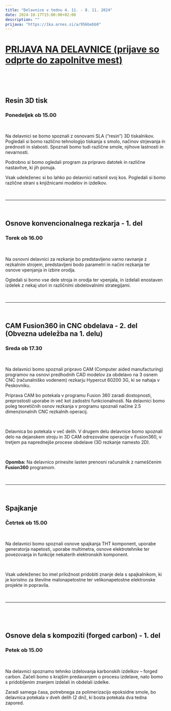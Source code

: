 ```yaml
---
title: "Delavnice v tednu 4. 11. - 8. 11. 2024"
date: 2024-10-17T15:00:00+02:00
description: ""
prijava: "https://1ka.arnes.si/a/956bebb0"
---
```


# [PRIJAVA NA DELAVNICE (prijave so odprte do zapolnitve mest)](https://1ka.arnes.si/a/956bebb0)

&nbsp;

&nbsp;

## Resin 3D tisk
### Ponedeljek ob 15.00

&nbsp;

Na delavnici se bomo spoznali z osnovami SLA (“resin”) 3D tiskalnikov. Pogledali si bomo različno tehnologijo tiskanja s smolo, načinov strjevanja in prednosti in slabosti. Spoznali bomo tudi različne smole, njihove lastnosti in nevarnosti.

Podrobno si bomo ogledali program za pripravo datotek in različne nastavitve, ki jih ponuja.

Vsak udeleženec si bo lahko po delavnici natisnil svoj kos. 
Pogledali si bomo različne strani s knjižnicami modelov in izdelkov.

&nbsp;

---

&nbsp;

## Osnove konvencionalnega rezkarja - 1. del
### Torek ob 16.00

&nbsp;

Na osnovni delavnici za rezkanje bo predstavljeno varno ravnanje z rezkalnim strojem, predstavljeni bodo parametri in načini rezkanja ter osnove vpenjanja in izbire orodja. 

Ogledali si bomo vse dele stroja in orodja ter vpenjala, in izdelali enostaven izdelek z nekaj utori in različnimi obdelovalnimi strategijami.

&nbsp;

---

&nbsp;

## CAM Fusion360 in CNC obdelava - 2. del (Obvezna udeležba na 1. delu)
### Sreda ob 17.30

&nbsp;

Na delavnici bomo spoznali pripravo CAM (Computer aided manufacturing) programov na osnovi predhodnih CAD modelov za obdelavo na 3 osnem CNC (računalniško vodenem) rezkarju Hypercut 60200 3G, ki se nahaja v Peskovniku. 

Priprava CAM bo potekala v programu Fusion 360 zaradi dostopnosti, preprostosti uporabe in več kot zadostni funkcionalnosti. Na delavnici bomo poleg teoretičnih osnov rezkanja v programu spoznali načine 2.5 dimenzionalnih CNC rezkalnih operacij. 

&nbsp;

Delavnica bo potekala v več delih. V drugem delu delavnice bomo spoznali delo na dejanskem stroju in 3D CAM odrezovalne operacije v Fusion360, v tretjem pa naprednejše procese obdelave (3D rezkanje namesto 2D).   

&nbsp;

**Opomba:** Na delavnico prinesite lasten prenosni računalnik z nameščenim **Fusion360** programom.

&nbsp;

---

&nbsp;

## Spajkanje

### Četrtek ob 15.00

&nbsp;

Na delavnici bomo spoznali osnove spajkanja THT komponent, uporabe generatorja napetosti, uporabe multimetra, osnove elektrotehnike ter povezovanja in funkcije nekaterih elektronskih komponent.

&nbsp;

Vsak udeleženec bo imel priložnost pridobiti znanje dela s spajkalnikom, ki je koristno za številne malonapetostne ter velikonapetostne elektronske projekte in popravila.

&nbsp;

---

&nbsp;

&nbsp;

## Osnove dela s kompoziti (forged carbon) - 1. del
### Petek ob 15.00

&nbsp;

Na delavnici spoznamo tehniko izdelovanja karbonskih izdelkov – forged carbon. Začeli bomo s krajšim predavanjem o procesu izdelave, nato bomo s pridobljenim znanjem izdelali in obdelali izdelke. 

Zaradi samega časa, potrebnega za polimerizacijo epoksidne smole, bo delavnica potekala v dveh delih (2 dni), ki bosta potekala dva tedna zapored. 
